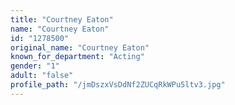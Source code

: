 ```yaml
---
title: "Courtney Eaton"
name: "Courtney Eaton"
id: "1278500"
original_name: "Courtney Eaton"
known_for_department: "Acting"
gender: "1"
adult: "false"
profile_path: "/jmDszxVsDdNf2ZUCqRkWPu5ltv3.jpg"
---
```

